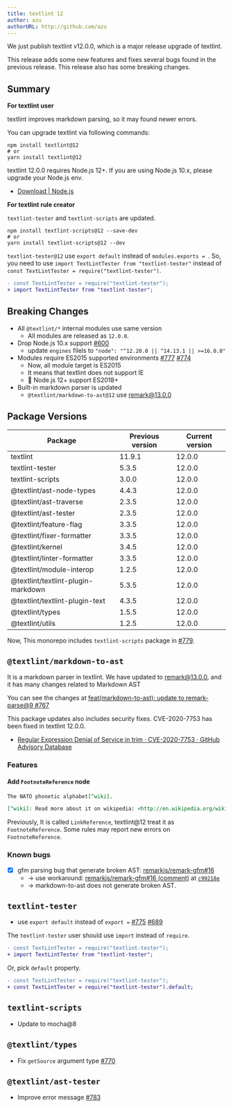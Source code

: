 ```yaml
---
title: textlint 12
author: azu
authorURL: http://github.com/azu
---
```


We just publish textlint v12.0.0, which is a major release upgrade of textlint.

This release adds some new features and fixes several bugs found in the previous release.
This release also has some breaking changes.

## Summary

**For textlint user**

textlint improves markdown parsing, so it may found newer errors.

You can upgrade textlint via following commands:

    npm install textlint@12
    # or
    yarn install textlint@12

textlint 12.0.0 requires Node.js 12+.
If you are using Node.js 10.x, please upgrade your Node.js env.

- [Download | Node.js](https://nodejs.org/en/download/)

**For textlint rule creator**

`textlint-tester` and `textlint-scripts` are updated.

```
npm install textlint-scripts@12 --save-dev
# or
yarn install textlint-scripts@12 --dev
```

`textlint-tester@12` use `export default` instead of `modules.exports = `.
So, you need to use `import TextLintTester from "textlint-tester"` instead of `const TextLintTester = require("textlint-tester")`.

```diff
- const TextLintTester = require("textlint-tester");
+ import TextLintTester from "textlint-tester";
```

## Breaking Changes

- All `@textlint/*` internal modules use same version
    - All modules are released as `12.0.0`.
- Drop Node.js 10.x support [#600](https://github.com/textlint/textlint/issues/600)
    - update `engines` filels to `"node": "^12.20.0 || ^14.13.1 || >=16.0.0"`
- Modules require ES2015 supported environments [#777](https://github.com/textlint/textlint/issues/777) [#774](https://github.com/textlint/textlint/issues/774)
    - Now, all module target is ES2015
    - It means that textlint does not support IE
    - 📝 Node.js 12+ support ES2018+
- Built-in markdown parser is updated
    - `@textlint/markdown-to-ast@12` use [remark@13.0.0](https://github.com/remarkjs/remark/releases/tag/13.0.0)

## Package Versions

| Package                                                                                    | Previous version | Current version |
| ------------------------------------------------------------------------------------------ | ---------------- | --------------- |
| textlint                                                                                   | 11.9.1           | 12.0.0          |
| textlint-tester                                                                            | 5.3.5            | 12.0.0          |
| textlint-scripts                                                                           | 3.0.0            | 12.0.0          |
| @textlint/ast-node-types                     | 4.4.3            | 12.0.0          |
| @textlint/ast-traverse                         | 2.3.5            | 12.0.0          |
| @textlint/ast-tester                             | 2.3.5            | 12.0.0          |
| @textlint/feature-flag                         | 3.3.5            | 12.0.0          |
| @textlint/fixer-formatter                   | 3.3.5            | 12.0.0          |
| @textlint/kernel                                     | 3.4.5            | 12.0.0          |
| @textlint/linter-formatter                 | 3.3.5            | 12.0.0          |
| @textlint/module-interop                     | 1.2.5            | 12.0.0          |
| @textlint/textlint-plugin-markdown | 5.3.5            | 12.0.0          |
| @textlint/textlint-plugin-text         | 4.3.5            | 12.0.0          |
| @textlint/types                                       | 1.5.5            | 12.0.0          |
| @textlint/utils                                       | 1.2.5            | 12.0.0          |

Now, This monorepo includes `textlint-scripts` package in [#779](https://github.com/textlint/textlint/issues/779).

## `@textlint/markdown-to-ast`

It is a markdown parser in textlint.
We have updated to [remark@13.0.0](https://github.com/remarkjs/remark/releases/tag/13.0.0), and it has many changes related to Markdown AST

You can see the changes at [feat(markdown-to-ast): update to remark-parse@9 #767](https://github.com/textlint/textlint/pull/767)

This package updates also includes security fixes.
CVE-2020-7753 has been fixed in textlint 12.0.0.

- [Regular Expression Denial of Service in trim · CVE-2020-7753 · GitHub Advisory Database](https://github.com/advisories/GHSA-w5p7-h5w8-2hfq)

### Features

#### Add `FootnoteReference` node

```markdown
The NATO phonetic alphabet[^wiki].

[^wiki]: Read more about it on wikipedia: <http://en.wikipedia.org/wiki/NATO_phonetic_alphabet>.
```

Previously, It is called `LinkReference`, textlint@12 treat it as `FootnoteReference`.
Some rules may report new errors on `FootnoteReference`.

### Known bugs

- [x] gfm parsing bug that generate broken AST: [remarkjs/remark-gfm#16](https://github.com/remarkjs/remark-gfm/issues/16)
    - → use workaround:  [remarkjs/remark-gfm#16 (comment)](https://github.com/remarkjs/remark-gfm/issues/16#issuecomment-846357030) at [`c99218e`](https://github.com/textlint/textlint/commit/c99218ea37518e8a42bb5d283276ccf696618748)
    - → markdown-to-ast does not generate broken AST.

## `textlint-tester`

- use `export default` instead of `export =` [#775](https://github.com/textlint/textlint/issues/775) [#689](https://github.com/textlint/textlint/issues/689)

The `textlint-tester` user should use `import` instead of `require`.

```diff
- const TextLintTester = require("textlint-tester");
+ import TextLintTester from "textlint-tester";
```

Or, pick `default` property.

```diff
- const TextLintTester = require("textlint-tester");
+ const TextLintTester = require("textlint-tester").default;
```

## `textlint-scripts`

- Update to mocha@8

## `@textlint/types`

- Fix `getSource` argument type [#770](https://github.com/textlint/textlint/issues/770)

## `@textlint/ast-tester`

- Improve error message [#783](https://github.com/textlint/textlint/issues/783)
